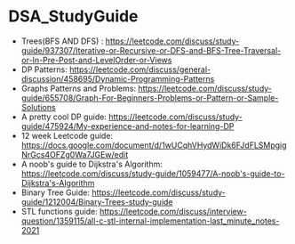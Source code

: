 # DSA_StudyGuide

- Trees(BFS AND DFS) : https://leetcode.com/discuss/study-guide/937307/Iterative-or-Recursive-or-DFS-and-BFS-Tree-Traversal-or-In-Pre-Post-and-LevelOrder-or-Views
- DP Patterns:  https://leetcode.com/discuss/general-discussion/458695/Dynamic-Programming-Patterns  
- Graphs Patterns and Problems: https://leetcode.com/discuss/study-guide/655708/Graph-For-Beginners-Problems-or-Pattern-or-Sample-Solutions
- A pretty cool DP guide: https://leetcode.com/discuss/study-guide/475924/My-experience-and-notes-for-learning-DP
- 12 week Leetcode guide: https://docs.google.com/document/d/1wUCqhVHydWiDk6FJdFLSMpgigNrGcs4OFZg0Wa7JGEw/edit
- A noob's guide to Dijkstra's Algorithm: https://leetcode.com/discuss/study-guide/1059477/A-noob's-guide-to-Dijkstra's-Algorithm
- Binary Tree Guide: https://leetcode.com/discuss/study-guide/1212004/Binary-Trees-study-guide
- STL functions guide: https://leetcode.com/discuss/interview-question/1359115/all-c-stl-internal-implementation-last_minute_notes-2021
